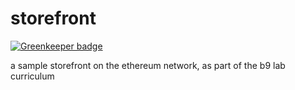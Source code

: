 # storefront

[![Greenkeeper badge](https://badges.greenkeeper.io/critesjosh/storefront.svg)](https://greenkeeper.io/)

a sample storefront on the ethereum network, as part of the b9 lab curriculum 
